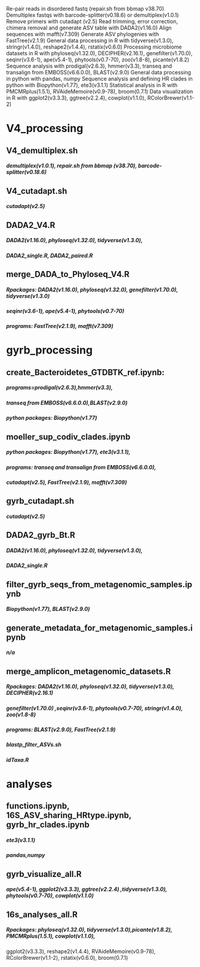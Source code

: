 Re-pair reads in disordered fastq (repair.sh from bbmap v38.70)
Demultiplex fastqs with barcode-splitter(v0.18.6) or demultiplex(v1.0.1)
Remove primers with cutadapt (v2.5)
Read trimming, error correction, chimera removal and generate ASV table with DADA2(v1.16.0)
Align sequences with mafft(v7.309)
Generate ASV phylogenies with FastTree(v2.1.9)
General data processing in R with tidyverse(v1.3.0), stringr(v1.4.0), reshape2(v1.4.4), rstatix(v0.6.0)
Processing microbiome datasets in R with phyloseq(v1.32.0), DECIPHER(v2.16.1), genefilter(v1.70.0), seqinr(v3.6-1), ape(v5.4-1), phytools(v0.7-70), zoo(v1.8-8), picante(v1.8.2)
Sequence analysis with prodigal(v2.6.3), hmmer(v3.3), transeq and transalign from EMBOSS(v6.6.0.0), BLAST(v2.9.0)
General data processing in python with pandas, numpy
Sequence analysis and defining HR clades in python with Biopython(v1.77), ete3(v3.1.1)
Statistical analysis in R with PMCMRplus(1.5.1), RVAideMemoire(v0.9-78), broom(0.7.1)
Data visualization in R with ggplot2(v3.3.3), ggtree(v2.2.4), cowplot(v1.1.0), RColorBrewer(v1.1-2)

# V4_processing
## V4_demultiplex.sh
##### demultiplex(v1.0.1), repair.sh from bbmap (v38.70), barcode-splitter(v0.18.6)
## V4_cutadapt.sh 
##### cutadapt(v2.5)
## DADA2_V4.R
##### DADA2(v1.16.0), phyloseq(v1.32.0), tidyverse(v1.3.0), 
##### DADA2_single.R, DADA2_paired.R 
## merge_DADA_to_Phyloseq_V4.R
##### Rpackages: DADA2(v1.16.0), phyloseq(v1.32.0), genefilter(v1.70.0), tidyverse(v1.3.0)
##### seqinr(v3.6-1), ape(v5.4-1), phytools(v0.7-70)
##### programs: FastTree(v2.1.9), mafft(v7.309)

# gyrb_processing
## create_Bacteroidetes_GTDBTK_ref.ipynb: 
##### programs=prodigal(v2.6.3),hmmer(v3.3),
##### transeq from EMBOSS(v6.6.0.0),BLAST(v2.9.0)
##### python packages: Biopython(v1.77)
## moeller_sup_codiv_clades.ipynb
##### python packages: Biopython(v1.77), ete3(v3.1.1),
##### programs: transeq and transalign from EMBOSS(v6.6.0.0), 
##### cutadapt(v2.5), FastTree(v2.1.9), mafft(v7.309)
## gyrb_cutadapt.sh
##### cutadapt(v2.5)
## DADA2_gyrb_Bt.R
##### DADA2(v1.16.0), phyloseq(v1.32.0), tidyverse(v1.3.0), 
##### DADA2_single.R
## filter_gyrb_seqs_from_metagenomic_samples.ipynb
##### Biopython(v1.77), BLAST(v2.9.0)
## generate_metadata_for_metagenomic_samples.ipynb
#####  n/a
## merge_amplicon_metagenomic_datasets.R
##### Rpackages: DADA2(v1.16.0), phyloseq(v1.32.0), tidyverse(v1.3.0), DECIPHER(v2.16.1)
##### genefilter(v1.70.0) ,seqinr(v3.6-1), phytools(v0.7-70), stringr(v1.4.0), zoo(v1.8-8) 
##### programs: BLAST(v2.9.0), FastTree(v2.1.9)
##### blastp_filter_ASVs.sh 
##### idTaxa.R

# analyses
## functions.ipynb, 16S_ASV_sharing_HRtype.ipynb, gyrb_hr_clades.ipynb
##### ete3(v3.1.1)
##### pandas,numpy
## gyrb_visualize_all.R
##### ape(v5.4-1), ggplot2(v3.3.3), ggtree(v2.2.4) ,tidyverse(v1.3.0), phytools(v0.7-70), cowplot(v1.1.0)
## 16s_analyses_all.R
##### Rpackages: phyloseq(v1.32.0), tidyverse(v1.3.0),picante(v1.8.2), PMCMRplus(1.5.1), cowplot(v1.1.0),
ggplot2(v3.3.3), reshape2(v1.4.4), RVAideMemoire(v0.9-78), RColorBrewer(v1.1-2), rstatix(v0.6.0), broom(0.7.1)